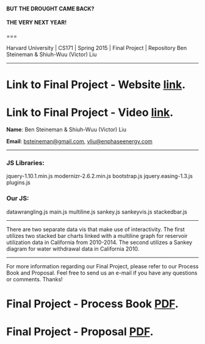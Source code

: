 #### BUT THE DROUGHT CAME BACK?
#### THE VERY NEXT YEAR!

===

Harvard University | CS171 | Spring 2015 | Final Project | Repository
Ben Steineman & Shiuh-Wuu (Victor) Liu 

---

#  Link to Final Project - Website [link](http://vliuatenphasedotcom.github.io/).

#  Link to Final Project - Video [link](https://www.youtube.com/watch?v=t7lqYfZV-rI).

**Name**: Ben Steineman & Shiuh-Wuu (Victor) Liu 

**Email**: bsteineman@gmail.com, vliu@enphaseenergy.com

---

### JS Libraries:

jquery-1.10.1.min.js
modernizr-2.6.2.min.js
bootstrap.js
jquery.easing-1.3.js
plugins.js


### Our JS:

datawrangling.js
main.js
multiline.js
sankey.js
sankeyvis.js
stackedbar.js

---

There are two separate data vis that make use of interactivity. The first utilizes two stacked bar charts linked with a multiline graph for reservoir utilization data in California from 2010-2014. The second utilizes a Sankey diagram for water withdrawal data in California 2010.

---
For more information regarding our Final Project, please refer to our Process Book and Proposal. Feel free to send us an e-mail if you have any questions or comments. Thanks!

# Final Project - Process Book [PDF](http://vliuatenphasedotcom.github.io/Process_Book_Steineman_Liu.pdf).

# Final Project - Proposal  [PDF](http://vliuatenphasedotcom.github.io/proposal_Steineman_Liu.pdf).